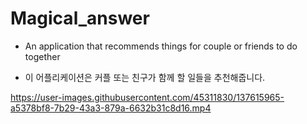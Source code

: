 # Magical_answer
- An application that recommends things for couple or friends to do together

- 이 어플리케이션은 커플 또는 친구가 함께 할 일들을 추천해줍니다.



https://user-images.githubusercontent.com/45311830/137615965-a5378bf8-7b29-43a3-879a-6632b31c8d16.mp4

